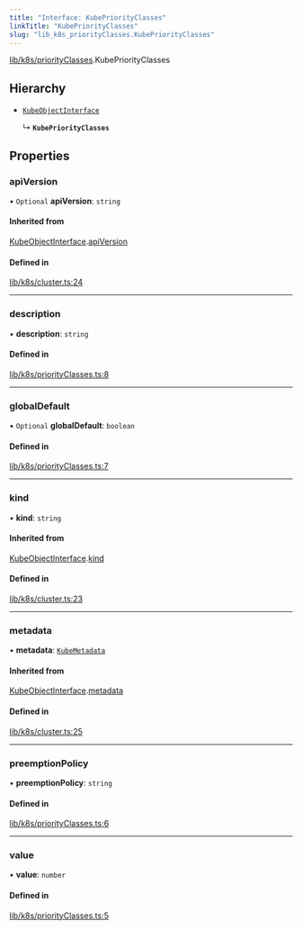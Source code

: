 ```yaml
---
title: "Interface: KubePriorityClasses"
linkTitle: "KubePriorityClasses"
slug: "lib_k8s_priorityClasses.KubePriorityClasses"
---
```


[lib/k8s/priorityClasses](../modules/lib_k8s_priorityClasses.md).KubePriorityClasses

## Hierarchy

- [`KubeObjectInterface`](lib_k8s_cluster.KubeObjectInterface.md)

  ↳ **`KubePriorityClasses`**

## Properties

### apiVersion

• `Optional` **apiVersion**: `string`

#### Inherited from

[KubeObjectInterface](lib_k8s_cluster.KubeObjectInterface.md).[apiVersion](lib_k8s_cluster.KubeObjectInterface.md#apiversion)

#### Defined in

[lib/k8s/cluster.ts:24](https://github.com/kinvolk/headlamp/blob/16fcc2a7/frontend/src/lib/k8s/cluster.ts#L24)

___

### description

• **description**: `string`

#### Defined in

[lib/k8s/priorityClasses.ts:8](https://github.com/kinvolk/headlamp/blob/16fcc2a7/frontend/src/lib/k8s/priorityClasses.ts#L8)

___

### globalDefault

• `Optional` **globalDefault**: `boolean`

#### Defined in

[lib/k8s/priorityClasses.ts:7](https://github.com/kinvolk/headlamp/blob/16fcc2a7/frontend/src/lib/k8s/priorityClasses.ts#L7)

___

### kind

• **kind**: `string`

#### Inherited from

[KubeObjectInterface](lib_k8s_cluster.KubeObjectInterface.md).[kind](lib_k8s_cluster.KubeObjectInterface.md#kind)

#### Defined in

[lib/k8s/cluster.ts:23](https://github.com/kinvolk/headlamp/blob/16fcc2a7/frontend/src/lib/k8s/cluster.ts#L23)

___

### metadata

• **metadata**: [`KubeMetadata`](lib_k8s_cluster.KubeMetadata.md)

#### Inherited from

[KubeObjectInterface](lib_k8s_cluster.KubeObjectInterface.md).[metadata](lib_k8s_cluster.KubeObjectInterface.md#metadata)

#### Defined in

[lib/k8s/cluster.ts:25](https://github.com/kinvolk/headlamp/blob/16fcc2a7/frontend/src/lib/k8s/cluster.ts#L25)

___

### preemptionPolicy

• **preemptionPolicy**: `string`

#### Defined in

[lib/k8s/priorityClasses.ts:6](https://github.com/kinvolk/headlamp/blob/16fcc2a7/frontend/src/lib/k8s/priorityClasses.ts#L6)

___

### value

• **value**: `number`

#### Defined in

[lib/k8s/priorityClasses.ts:5](https://github.com/kinvolk/headlamp/blob/16fcc2a7/frontend/src/lib/k8s/priorityClasses.ts#L5)
